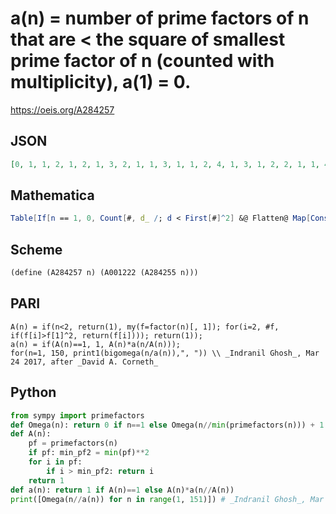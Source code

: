 # a\(n\) \= number of prime factors of n that are < the square of smallest prime factor of n \(counted with multiplicity\), a\(1\) \= 0\.
https://oeis.org/A284257
## JSON
```JSON
[0, 1, 1, 2, 1, 2, 1, 3, 2, 1, 1, 3, 1, 1, 2, 4, 1, 3, 1, 2, 2, 1, 1, 4, 2, 1, 3, 2, 1, 2, 1, 5, 1, 1, 2, 4, 1, 1, 1, 3, 1, 2, 1, 2, 3, 1, 1, 5, 2, 1, 1, 2, 1, 4, 2, 3, 1, 1, 1, 3, 1, 1, 3, 6, 2, 2, 1, 2, 1, 1, 1, 5, 1, 1, 3, 2, 2, 2, 1, 4, 4, 1, 1, 3, 2, 1, 1, 3, 1, 3, 2, 2, 1, 1, 2, 6, 1, 1, 2, 2, 1, 2, 1, 3, 3, 1, 1, 5, 1, 1, 1, 4, 1, 2, 2, 2, 2, 1, 2, 4]
```
## Mathematica
```Mathematica
Table[If[n == 1, 0, Count[#, d_ /; d < First[#]^2] &@ Flatten@ Map[ConstantArray[#1, #2] & @@ # &, FactorInteger@ n]], {n, 120}] (* _Michael De Vlieger_, Mar 24 2017 *)
```
## Scheme
```Scheme
(define (A284257 n) (A001222 (A284255 n)))
```
## PARI
```PARI
A(n) = if(n<2, return(1), my(f=factor(n)[, 1]); for(i=2, #f, if(f[i]>f[1]^2, return(f[i]))); return(1));
a(n) = if(A(n)==1, 1, A(n)*a(n/A(n)));
for(n=1, 150, print1(bigomega(n/a(n)),", ")) \\ _Indranil Ghosh_, Mar 24 2017, after _David A. Corneth_
```
## Python
```Python
from sympy import primefactors
def Omega(n): return 0 if n==1 else Omega(n//min(primefactors(n))) + 1
def A(n):
    pf = primefactors(n)
    if pf: min_pf2 = min(pf)**2
    for i in pf:
        if i > min_pf2: return i
    return 1
def a(n): return 1 if A(n)==1 else A(n)*a(n//A(n))
print([Omega(n//a(n)) for n in range(1, 151)]) # _Indranil Ghosh_, Mar 24 2017
```
